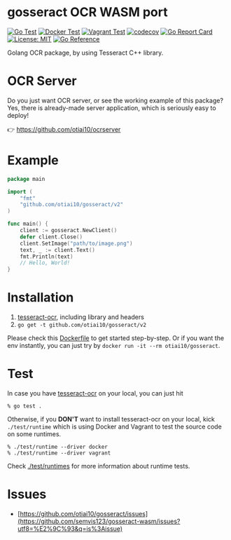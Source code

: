 # gosseract OCR WASM port

[![Go Test](https://github.com/semvis123/gosseract-wasm/actions/workflows/go-ci.yml/badge.svg)](https://github.com/semvis123/gosseract-wasm/actions/workflows/go-ci.yml)
[![Docker Test](https://github.com/semvis123/gosseract-wasm/actions/workflows/runtime-docker.yml/badge.svg)](https://github.com/semvis123/gosseract-wasm/actions/workflows/runtime-docker.yml)
[![Vagrant Test](https://github.com/semvis123/gosseract-wasm/actions/workflows/runtime-vagrant.yml/badge.svg)](https://github.com/semvis123/gosseract-wasm/actions/workflows/runtime-vagrant.yml)
[![codecov](https://codecov.io/gh/semvis123/gosseract-wasm/branch/main/graph/badge.svg)](https://codecov.io/gh/otiai10/gosseract)
[![Go Report Card](https://goreportcard.com/badge/github.com/semvis123/gosseract-wasm)](https://goreportcard.com/report/github.com/semvis123/gosseract-wasm)
[![License: MIT](https://img.shields.io/badge/License-MIT-green.svg)](https://github.com/semvis123/gosseract-wasm/blob/main/LICENSE)
[![Go Reference](https://pkg.go.dev/badge/github.com/semvis123/gosseract-wasm/v2.svg)](https://pkg.go.dev/github.com/semvis123/gosseract-wasm/v2)

Golang OCR package, by using Tesseract C++ library.

# OCR Server

Do you just want OCR server, or see the working example of this package? Yes, there is already-made server application, which is seriously easy to deploy!

👉 https://github.com/otiai10/ocrserver

# Example

```go
package main

import (
	"fmt"
	"github.com/otiai10/gosseract/v2"
)

func main() {
	client := gosseract.NewClient()
	defer client.Close()
	client.SetImage("path/to/image.png")
	text, _ := client.Text()
	fmt.Println(text)
	// Hello, World!
}
```

# Installation

1. [tesseract-ocr](https://github.com/tesseract-ocr/tessdoc), including library and headers
2. `go get -t github.com/otiai10/gosseract/v2`

Please check this [Dockerfile](https://github.com/semvis123/gosseract-wasm/blob/main/Dockerfile) to get started step-by-step.
Or if you want the env instantly, you can just try by `docker run -it --rm otiai10/gosseract`.

# Test

In case you have [tesseract-ocr](https://github.com/tesseract-ocr/tessdoc) on your local, you can just hit

```
% go test .
```

Otherwise, if you **DON'T** want to install tesseract-ocr on your local, kick `./test/runtime` which is using Docker and Vagrant to test the source code on some runtimes.

```
% ./test/runtime --driver docker
% ./test/runtime --driver vagrant
```

Check [./test/runtimes](https://github.com/semvis123/gosseract-wasm/tree/main/test/runtimes) for more information about runtime tests.

# Issues

- [https://github.com/otiai10/gosseract/issues](https://github.com/semvis123/gosseract-wasm/issues?utf8=%E2%9C%93&q=is%3Aissue)
